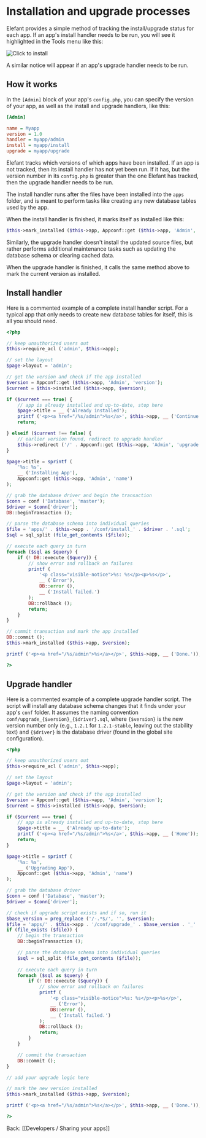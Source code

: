 # Installation and upgrade processes

Elefant provides a simple method of tracking the install/upgrade status for each app. If an app's install handler needs to be run, you will see it highlighted in the Tools menu like this:

![Click to install](/apps/docs/docs/2.0/pix/click-to-install.png)

A similar notice will appear if an app's upgrade handler needs to be run.

## How it works

In the `[Admin]` block of your app's `config.php`, you can specify the version of your app, as well as the install and upgrade handlers, like this:

~~~ini
[Admin]

name = Myapp
version = 1.0
handler = myapp/admin
install = myapp/install
upgrade = myapp/upgrade
~~~

Elefant tracks which versions of which apps have been installed. If an app is not tracked, then its install handler has not yet been run. If it has, but the version number in its `config.php` is greater than the one Elefant has tracked, then the upgrade handler needs to be run.

The install handler runs after the files have been installed into the `apps` folder, and is meant to perform tasks like creating any new database tables used by the app.

When the install handler is finished, it marks itself as installed like this:

~~~php
$this->mark_installed ($this->app, Appconf::get ($this->app, 'Admin', 'version'));
~~~

Similarly, the upgrade handler doesn't install the updated source files, but rather performs additional maintenance tasks such as updating the database schema or clearing cached data.

When the upgrade handler is finished, it calls the same method above to mark the current version as installed.

## Install handler

Here is a commented example of a complete install handler script. For a typical app that only needs to create new database tables for itself, this is all you should need.

~~~php
<?php

// keep unauthorized users out
$this->require_acl ('admin', $this->app);

// set the layout
$page->layout = 'admin';

// get the version and check if the app installed
$version = Appconf::get ($this->app, 'Admin', 'version');
$current = $this->installed ($this->app, $version);

if ($current === true) {
    // app is already installed and up-to-date, stop here
    $page->title = __ ('Already installed');
    printf ('<p><a href="/%s/admin">%s</a>', $this->app, __ ('Continue'));
    return;

} elseif ($current !== false) {
    // earlier version found, redirect to upgrade handler
    $this->redirect ('/' . Appconf::get ($this->app, 'Admin', 'upgrade'));
}

$page->title = sprintf (
    '%s: %s',
    __ ('Installing App'),
    Appconf::get ($this->app, 'Admin', 'name')
);

// grab the database driver and begin the transaction
$conn = conf ('Database', 'master');
$driver = $conn['driver'];
DB::beginTransaction ();

// parse the database schema into individual queries
$file = 'apps/' . $this->app . '/conf/install_' . $driver . '.sql';
$sql = sql_split (file_get_contents ($file));

// execute each query in turn
foreach ($sql as $query) {
    if (! DB::execute ($query)) {
        // show error and rollback on failures
        printf (
            '<p class="visible-notice">%s: %s</p><p>%s</p>',
            __ ('Error'),
            DB::error (),
            __ ('Install failed.')
        );
        DB::rollback ();
        return;
    }
}

// commit transaction and mark the app installed
DB::commit ();
$this->mark_installed ($this->app, $version);

printf ('<p><a href="/%s/admin">%s</a></p>', $this->app, __ ('Done.'));

?>
~~~

## Upgrade handler

Here is a commented example of a complete upgrade handler script.
The script will install any database schema changes that it finds under
your app's `conf` folder. It assumes the naming convention
`conf/upgrade_{$version}_{$driver}.sql`, where `{$version}` is the new version
number only (e.g., `1.2.1` for `1.2.1-stable`, leaving out the stability text)
and `{$driver}` is the database driver (found in the global site configuration).

~~~php
<?php

// keep unauthorized users out
$this->require_acl ('admin', $this->app);

// set the layout
$page->layout = 'admin';

// get the version and check if the app installed
$version = Appconf::get ($this->app, 'Admin', 'version');
$current = $this->installed ($this->app, $version);

if ($current === true) {
    // app is already installed and up-to-date, stop here
    $page->title = __ ('Already up-to-date');
    printf ('<p><a href="/%s/admin">%s</a>', $this->app, __ ('Home'));
    return;
}

$page->title = sprintf (
    '%s: %s',
    __ ('Upgrading App'),
    Appconf::get ($this->app, 'Admin', 'name')
);

// grab the database driver
$conn = conf ('Database', 'master');
$driver = $conn['driver'];

// check if upgrade script exists and if so, run it
$base_version = preg_replace ('/-.*$/', '', $version);
$file = 'apps/' . $this->app . '/conf/upgrade_' . $base_version . '_' . $driver . '.sql';
if (file_exists ($file)) {
	// begin the transaction
	DB::beginTransaction ();

	// parse the database schema into individual queries
	$sql = sql_split (file_get_contents ($file));
	
	// execute each query in turn
	foreach ($sql as $query) {
		if (! DB::execute ($query)) {
			// show error and rollback on failures
			printf (
				'<p class="visible-notice">%s: %s</p><p>%s</p>',
				__ ('Error'),
				DB::error (),
				__ ('Install failed.')
			);
			DB::rollback ();
			return;
		}
	}

	// commit the transaction
	DB::commit ();
}

// add your upgrade logic here

// mark the new version installed
$this->mark_installed ($this->app, $version);

printf ('<p><a href="/%s/admin">%s</a></p>', $this->app, __ ('Done.'));

?>
~~~

Back: [[Developers / Sharing your apps]]
